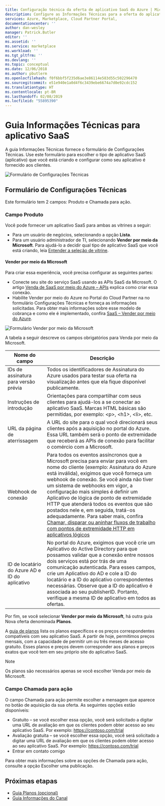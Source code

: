 ```yaml
---
title: Configuração técnica da oferta de aplicativo SaaS do Azure | Microsoft Docs
description: Configure as Informações Técnicas para a oferta do aplicativo SaaS no Azure Marketplace.
services: Azure, Marketplace, Cloud Partner Portal,
documentationcenter: ''
author: dan-wesley
manager: Patrick.Butler
editor: ''
ms.assetid: ''
ms.service: marketplace
ms.workload: ''
ms.tgt_pltfrm: ''
ms.devlang: ''
ms.topic: conceptual
ms.date: 12/06/2018
ms.author: pbutlerm
ms.openlocfilehash: f0f6bbf5f235d6ae3e86114e583d55c502296470
ms.sourcegitcommit: e51e940e1a0d4f6c3439ebe6674a7d0e92cdc152
ms.translationtype: HT
ms.contentlocale: pt-BR
ms.lasthandoff: 02/08/2019
ms.locfileid: "55895390"
---
```

# <a name="saas-application-technical-info-tab"></a>Guia Informações Técnicas para aplicativo SaaS

A guia Informações Técnicas fornece o formulário de Configurações Técnicas. Use este formulário para escolher o tipo de aplicativo SaaS (aplicativo) que você está criando e configurar como seu aplicativo é fornecido aos clientes.

![Formulário de Configurações Técnicas](./media/saas-techinfo-techconfig.png)

## <a name="technical-configuration-form"></a>Formulário de Configurações Técnicas

Este formulário tem 2 campos: Produto e Chamada para ação.

### <a name="product-field"></a>Campo Produto

Você pode fornecer um aplicativo SaaS para ambas as vitrines a seguir:
- Para um usuário de negócios, selecionando a opção **Lista**.
- Para um usuário administrador de TI, selecionando **Vender por meio da Microsoft**.
Para ajudá-lo a decidir qual tipo de aplicativo SaaS que você está criando, leia [Entender a seleção de vitrine](https://docs.microsoft.com/azure/marketplace/determine-your-listing-type#understand-storefront-selection).

#### <a name="sell-through-microsoft"></a>Vender por meio da Microsoft
Para criar essa experiência, você precisa configurar as seguintes partes:

- Conecte seu site do serviço SaaS usando as APIs SaaS da Microsoft. O artigo [Venda de SaaS por meio do Azure – APIs](https://docs.microsoft.com/azure/marketplace/cloud-partner-portal-orig/cloud-partner-portal-saas-subscription-apis) explica como criar essa conexão.
- Habilite Vender por meio do Azure no Portal do Cloud Partner na no formulário Configurações Técnicas e forneça as informações solicitadas. Para obter mais informações sobre esse modelo de cobrança e como ele é implementado, confira [SaaS – Vender por meio do Azure](https://docs.microsoft.com/azure/marketplace/cloud-partner-portal-orig/cloud-partner-portal-saas-offer-subscriptions).

 ![Formulário Vender por meio da Microsoft](./media/saas-techinfo-sellthrough-ms.png)

A tabela a seguir descreve os campos obrigatórios para Venda por meio da Microsoft.

|  **Nome do campo**   |  **Descrição**  |
|  ---------------  |  ---------------  |
|    IDs de assinatura para versão prévia               |    Todos os identificadores de Assinatura do Azure usados para testar sua oferta na visualização antes que ela fique disponível publicamente.               |
|     Instruções de introdução              |   Orientações para compartilhar com seus clientes para ajudá-los a se conectar ao aplicativo SaaS. Marcas HTML básicas são permitidas, por exemplo: &lt;p&gt;, &lt;h1&gt;, &lt;li&gt;, etc.                |
|    URL da página de aterrissagem  |   A URL do site para o qual você direcionará seus clientes após a aquisição no portal do Azure. Essa URL também será o ponto de extremidade que receberá as APIs de conexão para facilitar o comércio com a Microsoft.                |
|  Webhook de conexão    |  Para todos os eventos assíncronos que a Microsoft precisa para enviar para você em nome do cliente (exemplo: Assinatura do Azure está inválida), exigimos que você forneça um webhook de conexão. Se você ainda não tiver um sistema de webhooks em vigor, a configuração mais simples é definir um Aplicativo de lógica de ponto de extremidade HTTP que atenderá todos os eventos que são postados nele e, em seguida, tratá-os adequadamente. Para saber mais, confira <a href="https://docs.microsoft.com/azure/logic-apps/logic-apps-http-endpoint">Chamar, disparar ou aninhar fluxos de trabalho com pontos de extremidade HTTP em aplicativos lógicos</a>                |
|  ID de locatário do Azure AD e ID do aplicativo      |   No portal do Azure, exigimos que você crie um Aplicativo do Active Directory para que possamos validar que a conexão entre nossos dois serviços está por trás de uma comunicação autenticada. Para esses campos, crie um Aplicativo do AD e cole a ID do locatário e a ID do aplicativo correspondentes necessárias. Observe que a ID do aplicativo é associada ao seu publisherID. Portanto, verifique a mesma ID de aplicativo em todos as ofertas.             |


Por fim, se você selecionar **Vender por meio da Microsoft**, há outra guia Nova oferta denominada **Planos**. 

A [guia de planos](./cpp-plans-tab.md) lista os planos específicos e os preços correspondentes compatíveis com seu aplicativo SaaS. A partir de hoje, permitimos preços mensais, com a capacidade de permitir um ou três meses de acesso gratuito. Esses planos e preços devem corresponder aos planos e preços exatos que você tem em seu próprio site do aplicativo SaaS.

>[!NOTE] 
>Os planos são necessários apenas se você escolher Venda por meio da Microsoft.

### <a name="call-to-action-field"></a>Campo Chamada para ação

O campo Chamada para ação permite escolher a mensagem que aparece no botão de aquisição da sua oferta. As seguintes opções estão disponíveis:

- Gratuito – se você escolher essa opção, você será solicitado a digitar uma URL de avaliação em que os clientes podem obter acesso ao seu aplicativo SaaS. Por exemplo: https://contoso.com/trial
- Avaliação gratuita – se você escolher essa opção, você será solicitado a digitar uma URL de avaliação em que os clientes podem obter acesso ao seu aplicativo SaaS. Por exemplo: https://contoso.com/trial
- Entrar em contato comigo

Para obter mais informações sobre as opções de Chamada para ação, consulte a opção Escolher uma publicação.

## <a name="next-steps"></a>Próximas etapas

- [Guia Planos (opcional)](./cpp-plans-tab.md)
- [Guia Informações do Canal](./cpp-channel-info-tab.md)
